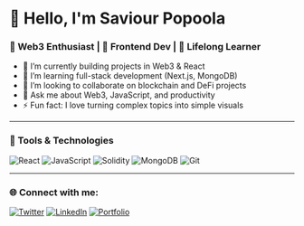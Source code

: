 # 👋 Hello, I'm Saviour Popoola
### 🌱 Web3 Enthusiast | 📱 Frontend Dev | 🎯 Lifelong Learner

- 🔭 I’m currently building projects in Web3 & React
- 🌱 I’m learning full-stack development (Next.js, MongoDB)
- 👯 I’m looking to collaborate on blockchain and DeFi projects
- 💬 Ask me about Web3, JavaScript, and productivity
- ⚡ Fun fact: I love turning complex topics into simple visuals

---

### 🔧 Tools & Technologies
![React](https://img.shields.io/badge/-React-black?style=flat-square&logo=react)
![JavaScript](https://img.shields.io/badge/-JavaScript-black?style=flat-square&logo=javascript)
![Solidity](https://img.shields.io/badge/-Solidity-black?style=flat-square&logo=solidity)
![MongoDB](https://img.shields.io/badge/-MongoDB-black?style=flat-square&logo=mongodb)
![Git](https://img.shields.io/badge/-Git-black?style=flat-square&logo=git)

---

### 🌐 Connect with me:
[![Twitter](https://img.shields.io/badge/X-1DA1F2?style=flat&logo=twitter&logoColor=white)](https://x.com/yourhandle)
[![LinkedIn](https://img.shields.io/badge/LinkedIn-blue?style=flat&logo=linkedin&logoColor=white)](https://linkedin.com/in/yourname)
[![Portfolio](https://img.shields.io/badge/Portfolio-000?style=flat&logo=vercel&logoColor=white)](https://yourportfolio.com)
